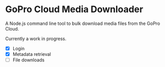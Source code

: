 # GoPro Cloud Media Downloader

A Node.js command line tool to bulk download media files from the GoPro Cloud.

Currently a work in progress.

- [X] Login
- [X] Metadata retrieval
- [ ] File downloads
